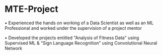 # MTE-Project

• Experienced the hands on working of a Data Scientist as well as an ML Professional and worked under the supervision of a project mentor

• Developed the projects entitled "Analysis of Fitness Data" using Supervised ML & “Sign Language Recognition” using Convolutional Neural Network
